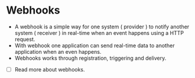 # Webhooks
- A webhook is a simple way for one system ( provider ) to notify another system ( receiver ) in real-time when an event happens using a HTTP request.
- With webhook one application can send real-time data to another application when an even happens.
- Webhooks works through registration, triggering and delivery.
- [ ] Read more about webhooks.
